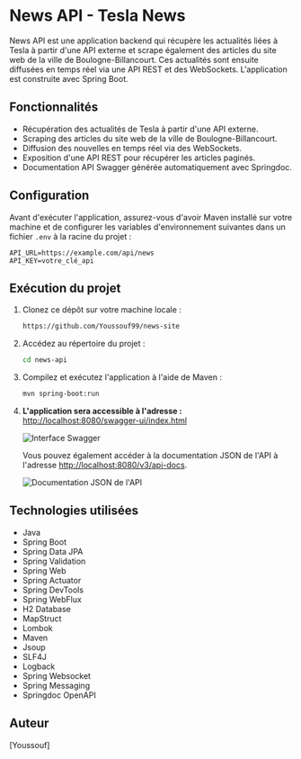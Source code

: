 # News API - Tesla News

News API est une application backend qui récupère les actualités liées à Tesla à partir d'une API externe et scrape également des articles du site web de la ville de Boulogne-Billancourt. Ces actualités sont ensuite diffusées en temps réel via une API REST et des WebSockets. L'application est construite avec Spring Boot.

## Fonctionnalités

- Récupération des actualités de Tesla à partir d'une API externe.
- Scraping des articles du site web de la ville de Boulogne-Billancourt.
- Diffusion des nouvelles en temps réel via des WebSockets.
- Exposition d'une API REST pour récupérer les articles paginés.
- Documentation API Swagger générée automatiquement avec Springdoc.

## Configuration

Avant d'exécuter l'application, assurez-vous d'avoir Maven installé sur votre machine et de configurer les variables d'environnement suivantes dans un fichier `.env` à la racine du projet :

```plaintext
API_URL=https://example.com/api/news
API_KEY=votre_clé_api
```

## Exécution du projet

1. Clonez ce dépôt sur votre machine locale :

    ```bash
   https://github.com/Youssouf99/news-site
    ```

2. Accédez au répertoire du projet :

    ```bash
    cd news-api
    ```

3. Compilez et exécutez l'application à l'aide de Maven :

    ```bash
    mvn spring-boot:run
    ```
   
4. **L'application sera accessible à l'adresse :** [http://localhost:8080/swagger-ui/index.html](http://localhost:8080/swagger-ui/index.html)

   ![Interface Swagger](/src/main/resources/static/images/img1.png)

   Vous pouvez également accéder à la documentation JSON de l'API à l'adresse [http://localhost:8080/v3/api-docs](http://localhost:8080/v3/api-docs).

   ![Documentation JSON de l'API](/src/main/resources/static/images/img2.png)

## Technologies utilisées

- Java
- Spring Boot
- Spring Data JPA
- Spring Validation
- Spring Web
- Spring Actuator
- Spring DevTools
- Spring WebFlux
- H2 Database
- MapStruct
- Lombok
- Maven
- Jsoup
- SLF4J
- Logback
- Spring Websocket
- Spring Messaging
- Springdoc OpenAPI

## Auteur

[Youssouf]




